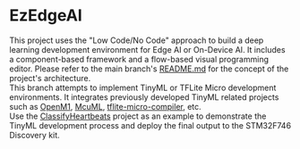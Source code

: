 # EzEdgeAI  
  
This project uses the "Low Code/No Code" approach to build a deep learning development environment for Edge AI or On-Device AI. It includes a component-based framework and a flow-based visual programming editor. Please refer to the main branch's [README.md](https://github.com/on-device-ai/EzEdgeAI/blob/main/README.md) for the concept of the project's architecture.  
This branch attempts to implement TinyML or TFLite Micro development environments.  It integrates previously developed TinyML related projects such as [OpenM1](https://github.com/on-device-ai/OpenM1), [McuML](https://github.com/on-device-ai/McuML), [tflite-micro-compiler](https://github.com/on-device-ai/tflite-micro-compiler), etc.  
Use the [ClassifyHeartbeats](https://github.com/on-device-ai/ClassifyHeartbeats) project as an example to demonstrate the TinyML development process and deploy the final output to the STM32F746 Discovery kit.

